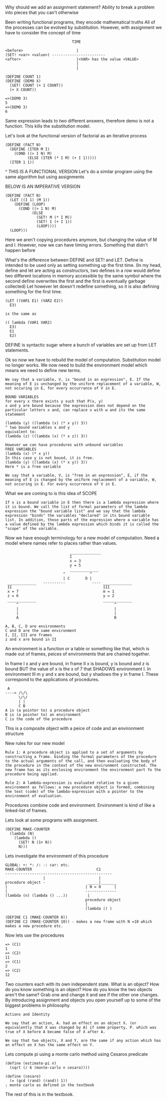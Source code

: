 Why should we add an assignment statement?
Ability to break a problem into pieces that you can't otherwise

Been writing functional programs, they encode mathematical truths
All of the processes can be evolved by substitution. However, with 
assignment we have to consider the concept of time

```
                              TIME

<before>                        |
(SET! <var> <value>) ------------------------
<after>                         |<VAR> has the value <VALUE>
                                |
                                |
```

```
(DEFINE COUNT 1)
(DEFINE (DEMO X)
  (SET! COUNT (+ 1 COUNT))
  (+ X COUNT))

=>(DEMO 3)
5
=>(DEMO 3)
6
```

Same expression leads to two different answers, therefore demo is not
a function. This kills the substitution model.

Let's look at the functional version of factorial as an iterative
process

```
(DEFINE (FACT N)
  (DEFINE (ITER M I)
    (COND ((> I N) M)
          (ELSE (ITER (* I M) (+ I 1)))))
  (ITER 1 1))
```
^ THIS IS A FUNCTIONAL VERSION
Let's do a similar program using the same algorithm but using
assignments

BELOW IS AN IMPERATIVE VERSION
```
(DEFINE (FACT N)
  (LET ((I 1) (M 1))
    (DEFINE (LOOP)
      (COND ((> 1 N) M)
            (ELSE
              (SET! M (* I M))
              (SET! I (+ I 1))
              (LOOP))))
  (LOOP)))
```
Here we aren't copying procedures anymore, but changing the value of
M and I. However, now we can have timing errors. Something that didn't
happen before

What's the difference between DEFINE and SET! and LET. Define is
intended to be used only as setting something up the first time. (In
my head, define and let are acting as constructors, two defines in
a row would define two different locations in memory accessible by the
same symbol where the second define overwrites the first and the first
is eventually garbage collected) Let
however let doesn't redefine something, so it is also defining
something for the first time.

```
(LET ((VAR1 E1) (VAR2 E2))
  E3)

is the same as

(( lambda (VAR1 VAR2)
  E3)
  E1
  E2)
```
DEFINE is syntactic sugar where a bunch of variables are set up from
LET statements.


Ok so now we have to rebuild the model of computation. Substitution
model no longer works. We now need to build the environment model
which means we need to define new terms.

```
We say that a variable, V, is "bound in an expression", E. If the
meaning of E is unchanged by the uniform replacement of a variable, W,
not occuring in E, for every occurrance of V in E.
```

```
BOUND VARIABLES
for every x there exists y such that P(x, y)
x and y are bound because the expression does not depend on the
particular letters x and, can replace x with w and its the same
statement

(lambda (y) ((lambda (x) (* x y)) 3))
^ two bound variables x and y
equivalent to:
(lambda (z) ((lambda (x) (* x z)) 3))

However we can have procedures with unbound variables
FREE VARIABLES
(lambda (x) (* x y))
In this case y is not bound, it is free.
(lambda (y) ((lambda (x) (* x y)) 3))
Here * is a free variable
```

```
We say that a variable, V, is "free in an expression", E, if the
meaning of E is changed by the uniform replacement of a variable, W,
not occuring in E. For every occurrence of V in E.
```

What we are coming to is this idea of SCOPE
```
If x is a bound variable in E then there is a lambda expression where
it is bound. We call the list of formal parameters of the lambda
expression the "bound variable list" and we say that the lambda
expression "binds" the variables "declared" in its bound variable
list. In addition, those parts of the expression where a variable has
a value defined by the lambda expression which binds it is called the
"scope" of the variable.
```

Now we have enough terminology for a new model of computation. Need
a model where names refer to places rather than values.

```
                             ______________
                             I
                             x = 3
                             y = 5
                             _____________
                          ^           ^
                          | C       D |
 _____________   ----------            ---- _____________
 II                                         III
 x = 7                                      m = 1
 z = 6                                      y = 2
 _____________                              _____________
     ^                                           ^
     |                                           |
     |                                           |
     A                                           B

A, B, C, D are environments
C and D are the same environment
I, II, III are frames
z and x are bound in II
```
An environment is a function or a table or something like that, which
is made out of frames, peices of environments that are chained
together.

In frame I x and y are bound, in frame II x is bound, y is bound and
z is bound BUT the value of x is the x of 7 that SHADOWS environment
I. In environment III m y and x are bound, but y shadows the y in
frame I. These correspond to the applications of procedures.

```
 A
----> /\/\
      \/\/
      | |
      C B
A is (a pointer to) a procedure object
B is (a pointer to) an environment
C is the code of the procedure
```

This is a composite object with a peice of code and an environment
structure

New rules for our new model
```
Rule 1: A procedure object is applied to a set of arguments by
constructing a frame. binding the formal parameters of the procedure
to the actual arguments of the call, and then evaluating the body of
the procedure in the context of the new environment constructed. The
new frame has as its enclosing environment the environment part fo the
procedure being applied.

Rule 2: A lambda-expression is evaluated relative to a given
environment as follows: a new procedure object is formed, combining
the text (code) of the lambda-expression with a pointer to the
environment of evaluation.
```

Procedures combine code and environment. Environment is kind of like
a linked-list of frames.

Lets look at some programs with assignment.

```
(DEFINE MAKE-COUNTER
  (lambda (N)
    (lambda ()
      (SET! N (1+ N))
      N)))
```

Lets investigate the environment of this procedure

```
GLOBAL: +: *: /: -: car: etc.
MAKE-COUNTER                             C1
------------------------------------------------
                 |                        |
procedure object -                   _____|_______
|                                   | N = 0      |
|                                   --------------
(lambda (n) (lambda () ...))         |
                                    procedure object
                                    |
                                    (lambda () )
```

```
(DEFINE C1 (MAKE-COUNTER 0))
(DEFINE C2 (MAKE-COUNTER 10)) - makes a new frame with N =10 which
makes a new procedure etc.
```

Now lets use the procedures
```
=> (C1)
1
=> (C2)
11
=> (C1)
2
=> (C2)
12
```

Two counters each with its own independent state. What is an object?
How do you know something is an object? How do you know the two
objects aren't the same? Grab one and change it and see if the other
one changes. By introducing assignment and objects you open yourself
up to some of the biggest problems in philosophy.

```
Actions and Identity

We say that an action, A. had an effect on an object X. (or
equivalently that X was changed by A) if some property, P. which was
true of X before A became false of X after A.

We say that two objects, X and Y, are the same if any action which has
an effect on X has the same effect on Y.
```

Lets compute pi using a monte carlo method using Cesaros predicate

```
(define (estimate-pi n)
  (sqrt (/ 6 (monte-carlo n cesaro))))

(define (cesaro)
  (= (gcd (rand) (rand)) 1))
; monte carlo as defined in the textbook
```

The rest of this is in the textbook.



